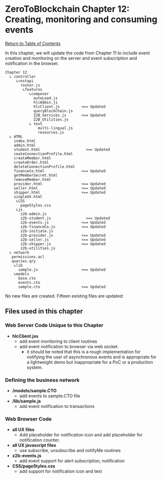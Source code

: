# ZeroToBlockchain Chapter 12: Creating, monitoring and consuming events

[Return to Table of Contents](../README.pdf)

In this chapter, we will update the code from Chapter 11 to include event creation and monitoring on the server and event subscription and notification in the browser.

```
Chapter 12
  ↳ controller
     ↳restapi
       router.js
        ↳features
           ↳composer
             autoLoad.js
             hlcAdmin.js
             hlcClient.js          <== Updated
             queryBlockChain.js
             Z2B_Services.js       <== Updated
             Z2B_Utilities.js
           ↳ text
               multi-lingual.js
               resources.js
  ↳ HTML
    index.html
    admin.html
    student.html                     <== Updated
    ceateConnectionProfile.html
    createMember.html
    createOrder.html
    deleteConnectionProfile.html
    financeCo.html                 <== Updated
    getMemberSecret.html
    removeMember.html
    provider.html                  <== Updated
    seller.html                    <== Updated
    shipper.html                   <== Updated
    singleUX.html
     ↳CSS
       pageStyles.css
     ↳js
       z2b-admin.js
       z2b-student.js                <== Updated
       z2b-events.js               <== Updated
       z2b-financeCo.js            <== Updated
       z2b-initiate.js
       z2b-provider.js             <== Updated
       z2b-seller.js               <== Updated
       z2b-shipper.js              <== Updated
       z2b-utilities.js
  ↳ network
   permissions.acl
   queries.qry
    ↳lib
      sample.js                    <== Updated
    ↳models
      base.cto
      events.cto
      sample.cto                   <== Updated
```
No new files are created.  Fifteen existing files are updated:

## Files used in this chapter
### Web Server Code Unique to this Chapter
 - **hlcClient.jss**
   - add event monitoring to client routines
   - add event notification to browser via web socket. 
     - it should be noted that this is a rough implementation for notifying the user of asynchronous events and is appropriate for a lightweight demo but inappropriate for a PoC or a production system. 

### Defining the business network
 
 - **/models/sample.CTO**
   - add events to sample.CTO file
 - **/lib/sample.js**
   - add event notification to transactions
 

### Web Browser Code 
 - **all UX files**
   - Add placeholder for notification icon and add placeholder for notification counter.
 - **all UX javascript files**
   - use subscribe, unsubscribe and notifyMe routines
 - **z2b-events.js**
   - add event support for alert subscription, notification
 - **CSS/pageStyles.css**
   - add support for notification icon and text